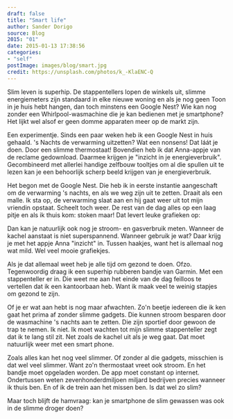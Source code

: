 ```yaml
---
draft: false
title: "Smart life"
author: Sander Dorigo
source: Blog
2015: "01"
date: 2015-01-13 17:38:56
categories:
- "self"
postImage: images/blog/smart.jpg
credit: https://unsplash.com/photos/k_-KlaENC-Q
---
```



Slim leven is superhip. De stappentellers lopen de winkels uit, slimme energiemeters zijn standaard in elke nieuwe woning en als je nog geen Toon in je huis hebt hangen, dan toch minstens een Google Nest? Wie kan nog zonder een Whirlpool-wasmachine die je kan bedienen met je smartphone? Het lijkt wel alsof er geen domme apparaten meer op de markt zijn.

<!--more-->

Een experimentje. Sinds een paar weken heb ik een Google Nest in huis gehaald. 's Nachts de verwarming uitzetten? Wat een nonsens! Dat láát je doen. Door een slimme thermostaat! Bovendien heb ik dat Anna-appje van de reclame gedownload. Daarmee krijgen je "inzicht in je energieverbruik". Gecombineerd met allerlei handige zelfbouw tooltjes om al die spullen uit te lezen kan je een behoorlijk scherp beeld krijgen van je energieverbruik.

Het begon met de Google Nest. Die heb ik in eerste instantie aangeschaft om de verwarming 's nachts, en als we weg zijn uit te zetten. Draait als een malle. Ik sta op, de verwarming slaat aan en hij gaat weer uit tot mijn vriendin opstaat. Scheelt toch weer. De rest van de dag alles op een laag pitje en als ik thuis kom: stoken maar! Dat levert leuke grafieken op:

Dan kan je natuurlijk ook nog je stroom- en gasverbruik meten. Wanneer de kachel aanstaat is niet superspannend. Wanneer gebruik je wat? Daar krijg je met het appje Anna "inzicht" in. Tussen haakjes, want het is allemaal nog wat mild. Wel veel mooie grafiekjes.

Als je dat allemaal weet heb je alle tijd om gezond te doen. Ofzo. Tegenwoordig draag ik een superhip rubberen bandje van Garmin. Met een stappenteller er in. Die weet me aan het einde van de dag feilloos te vertellen dat ik een kantoorbaan heb. Want ik maak veel te weinig stapjes om gezond te zijn.

Of je er wat aan hebt is nog maar afwachten. Zo'n beetje iedereen die ik ken gaat het prima af zonder slimme gadgets. Die kunnen stroom besparen door de wasmachine 's nachts aan te zetten. Die zijn sportief door gewoon de trap te nemen. Ik niet. Ik moet wachten tot mijn slimme stappenteller zegt dat ik te lang stil zit. Net zoals de kachel uit als je weg gaat. Dat moet natuurlijk weer met een smart phone.

Zoals alles kan het nog veel slimmer. Of zonder al die gadgets, misschien is dat wel veel slimmer. Want zo'n thermostaat vreet ook stroom. En het bandje moet opgeladen worden. De app moet constant op internet. Ondertussen weten zevenhonderdmiljoen miljard bedrijven precies wanneer ik thuis ben. En of ik de trein aan het missen ben. Is dat wel zo slim?

Maar toch blijft de hamvraag: kan je smartphone de slim gewassen was ook in de slimme droger doen?